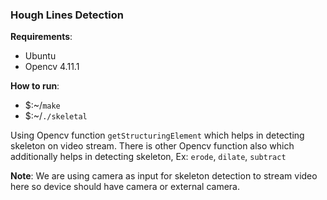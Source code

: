 ### Hough Lines Detection

**Requirements**:
- Ubuntu
- Opencv 4.11.1

**How to run**:
- $:~/`make`
- $:~/`./skeletal`

Using Opencv function `getStructuringElement` which helps in detecting skeleton on video stream.
There is other Opencv function also which additionally helps in detecting skeleton, Ex: `erode`, `dilate`, `subtract`

**Note**:
We are using camera as input for skeleton detection to stream video here so device should have camera or external camera.